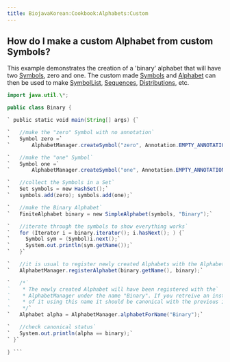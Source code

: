 ```yaml
---
title: BiojavaKorean:Cookbook:Alphabets:Custom
---
```


How do I make a custom Alphabet from custom Symbols?
----------------------------------------------------

This example demonstrates the creation of a 'binary' alphabet that will
have two
[Symbols](http://www.biojava.org/docs/api15/org/biojava/bio/symbol/Symbol.html),
zero and one. The custom made
[Symbols](http://www.biojava.org/docs/api15/org/biojava/bio/symbol/Symbol.html)
and
[Alphabet](http://www.biojava.org/docs/api15/org/biojava/bio/symbol/Alphabet.html)
can then be used to make
[SymbolList](http://www.biojava.org/docs/api15/org/biojava/bio/symbol/SymbolList.html),
[Sequences](http://www.biojava.org/docs/api15/org/biojava/bio/seq/Sequence.html),
[Distributions](http://www.biojava.org/docs/api15/org/biojava/bio/dist/Distribution.html),
etc.

```java import org.biojava.bio.symbol.\*; import org.biojava.bio.\*;
import java.util.\*;

public class Binary {

` public static void main(String[] args) {`

`   //make the "zero" Symbol with no annotation`  
`   Symbol zero =`  
`       AlphabetManager.createSymbol("zero", Annotation.EMPTY_ANNOTATION);`

`   //make the "one" Symbol`  
`   Symbol one =`  
`       AlphabetManager.createSymbol("one", Annotation.EMPTY_ANNOTATION);`

`   //collect the Symbols in a Set`  
`   Set symbols = new HashSet();`  
`   symbols.add(zero); symbols.add(one);`

`   //make the Binary Alphabet`  
`   FiniteAlphabet binary = new SimpleAlphabet(symbols, "Binary");`

`   //iterate through the symbols to show everything works`  
`   for (Iterator i = binary.iterator(); i.hasNext(); ) {`  
`     Symbol sym = (Symbol)i.next();`  
`     System.out.println(sym.getName());`  
`   }`

`   //it is usual to register newly created Alphabets with the AlphabetManager`  
`   AlphabetManager.registerAlphabet(binary.getName(), binary);`

`   /*`  
`    * The newly created Alphabet will have been registered with the`  
`    * AlphabetManager under the name "Binary". If you retreive an instance`  
`    * of it using this name it should be canonical with the previous instance`  
`    */`  
`   Alphabet alpha = AlphabetManager.alphabetForName("Binary");`

`   //check canonical status`  
`   System.out.println(alpha == binary);`  
` }`

} ```
